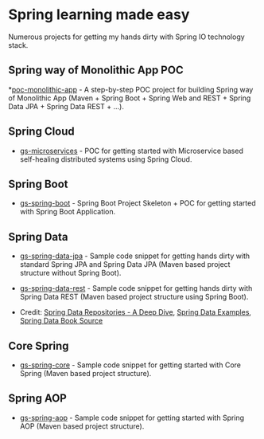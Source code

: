 # Spring learning made easy

Numerous projects for getting my hands dirty with Spring IO technology stack.

## Spring way of Monolithic App POC

*[poc-monolithic-app](https://github.com/tirthalpatel/Learning-Spring/tree/master/poc-monolithic-app) - A step-by-step POC project for building Spring way of Monolithic App (Maven + Spring Boot + Spring Web and REST + Spring Data JPA + Spring Data REST + ...). 

## Spring Cloud

* [gs-microservices](https://github.com/tirthalpatel/Learning-Spring/tree/master/gs-spring-cloud/gs-microservices) - POC for getting started with Microservice based self-healing distributed systems using Spring Cloud.

## Spring Boot

* [gs-spring-boot](https://github.com/tirthalpatel/Learning-Spring/tree/master/gs-spring-boot) - Spring Boot Project Skeleton + POC for getting started with Spring Boot Application.

## Spring Data

* [gs-spring-data-jpa](https://github.com/tirthalpatel/Learning-Spring/tree/master/gs-spring-data-jpa) - Sample code snippet for getting hands dirty with standard Spring JPA and Spring Data JPA (Maven based project structure without Spring Boot).

* [gs-spring-data-rest](https://github.com/tirthalpatel/Learning-Spring/tree/master/gs-spring-data-rest) - Sample code snippet for getting hands dirty with Spring Data REST (Maven based project structure using Spring Boot). 

* Credit: [Spring Data Repositories - A Deep Dive](https://github.com/olivergierke/repositories-deepdive), [Spring Data Examples](https://github.com/spring-projects/spring-data-examples), [Spring Data Book Source](https://github.com/spring-projects/spring-data-book)

## Core Spring

* [gs-spring-core](https://github.com/tirthalpatel/Learning-Spring/tree/master/gs-spring-core) - Sample code snippet for getting started with Core Spring (Maven based project structure).

## Spring AOP

* [gs-spring-aop](https://github.com/tirthalpatel/Learning-Spring/tree/master/gs-spring-aop) - Sample code snippet for getting started with Spring AOP (Maven based project structure).